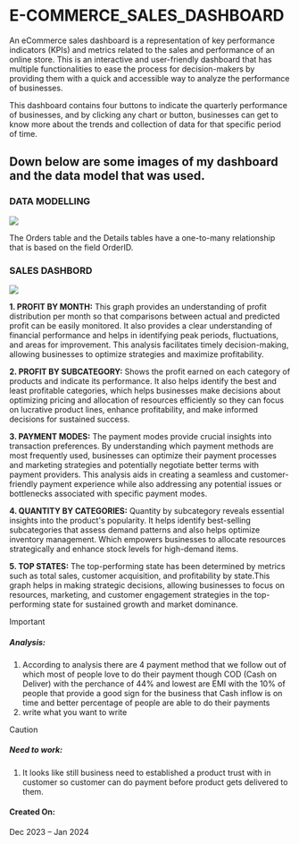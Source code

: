 # E-COMMERCE_SALES_DASHBOARD
<p>An eCommerce sales dashboard is a representation of key performance indicators (KPIs) and metrics related to the sales and performance of an online store. This is an interactive and user-friendly dashboard that has multiple functionalities to ease the process for decision-makers by providing them with a quick and accessible way to analyze the performance of businesses.

This dashboard contains four buttons to indicate the quarterly performance of businesses, and by clicking any chart or button, businesses can get to know more about the trends and collection of data for that specific period of time.</p>

<h2>Down below are some images of my dashboard and the data model that was used.</h2>
<p><h3>DATA MODELLING </h3></p>
<img src="https://github.com/AloraKesharwani/E-COMMERCE_SALES_POWERBI_DASHBOARD/assets/155231669/9e903391-7030-496a-9676-5aea53f78315" >

<p> The Orders table and the Details tables have a one-to-many relationship that is based on the field OrderID. </p>

<p><h3>SALES DASHBORD </h3></p>
<img src="https://github.com/AloraKesharwani/E-COMMERCE_SALES_POWERBI_DASHBOARD/assets/155231669/74beb4be-76af-4178-8a9a-8e7ae7faee49">
<p>
  <b>1. PROFIT BY MONTH:</b> 
  This graph provides an understanding of profit distribution per month so that comparisons between actual and predicted profit can be easily monitored. It also provides a clear understanding of financial performance and helps in identifying peak periods, fluctuations, and areas for improvement. This analysis facilitates timely decision-making, allowing businesses to optimize strategies and maximize profitability.
</p>
<p>
  <b>2. PROFIT BY SUBCATEGORY:</b> 
  Shows the profit earned on each category of products and indicate its performance. It also helps identify the best and least profitable categories, which helps businesses make decisions about optimizing pricing and allocation of resources efficiently so they can focus on lucrative product lines, enhance profitability, and make informed decisions for sustained success.
</p>
<p>
  <b>3. PAYMENT MODES:</b> 
 The payment modes provide crucial insights into transaction preferences. By understanding which payment methods are most frequently used, businesses can optimize their payment processes and marketing strategies and potentially negotiate better terms with payment providers. This analysis aids in creating a seamless and customer-friendly payment experience while also addressing any potential issues or bottlenecks associated with specific payment modes.
</p>
<p>
  <b>4. QUANTITY BY CATEGORIES:</b> 
  Quantity by subcategory reveals essential insights into the product's popularity. It helps identify best-selling subcategories that assess demand patterns and also helps optimize inventory management. Which empowers businesses to allocate resources strategically and enhance stock levels for high-demand items. 
</p>
<p>
  <b>5. TOP STATES:</b> 
  The top-performing state has been determined by metrics such as total sales, customer acquisition, and profitability by state.This graph helps in making strategic decisions, allowing businesses to focus on resources, marketing, and customer engagement strategies in the top-performing state for sustained growth and market dominance.
</p>
<p>
  
>[!IMPORTANT]
><h5>Analysis:</h5>
><ol type="1">
  ><li>According to analysis there are 4 payment method  that we follow out of which most of people love to do their payment  though COD (Cash on Deliver) with the perchance of 44% and lowest are EMI with the 10% of people that provide a  good sign for the business that Cash inflow is on time and better percentage of people are able to do their payments </li>
  ><li>write what you want to write </li>
></ol>

>[!CAUTION]
><h5>Need to work:</h5>
><ol type="1">
  ><li>It looks like still business need to established a product trust with in customer so customer can do payment before product gets delivered to them.</li>
></ol>

</p>
<p><h4>Created On: </h4>Dec 2023 – Jan 2024 <p/>
